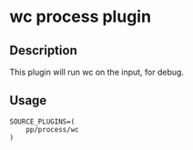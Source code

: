 # wc process plugin

## Description

This plugin will run wc on the input, for debug.

## Usage

```
SOURCE_PLUGINS=(
    pp/process/wc
)
```

